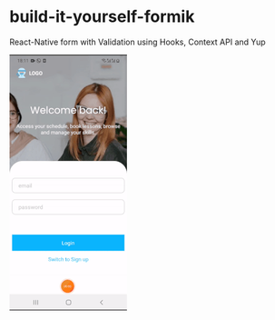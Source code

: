 # build-it-yourself-formik
React-Native form with Validation using Hooks, Context API and Yup

![](login-form.gif)
